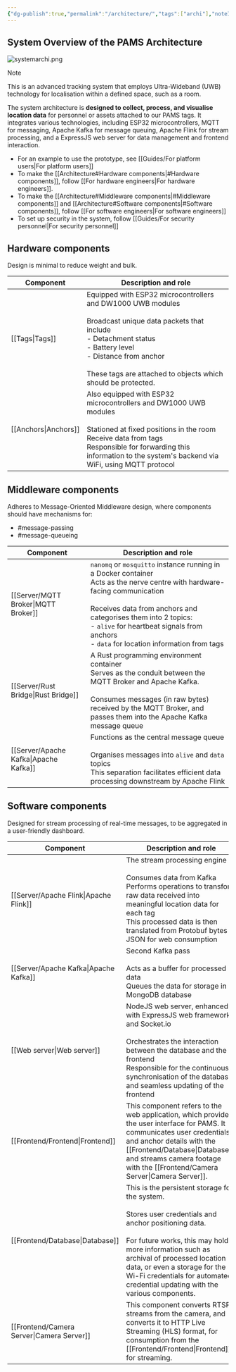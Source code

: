 ```yaml
---
{"dg-publish":true,"permalink":"/architecture/","tags":["archi"],"noteIcon":""}
---
```


## System Overview of the PAMS Architecture

![systemarchi.png](/img/user/Attachments/systemarchi.png)

> [!note]
> This is an advanced tracking system that employs Ultra-Wideband (UWB) technology for localisation within a defined space, such as a room. 

The system architecture is **designed to collect, process, and visualise location data** for personnel or assets attached to our PAMS tags. It integrates various technologies, including ESP32 microcontrollers, MQTT for messaging, Apache Kafka for message queuing, Apache Flink for stream processing, and a ExpressJS web server for data management and frontend interaction.

- For an example to use the prototype, see [[Guides/For platform users\|For platform users]]
- To make the [[Architecture#Hardware components\|#Hardware components]], follow [[For hardware engineers\|For hardware engineers]].
- To make the [[Architecture#Middleware components\|#Middleware components]] and [[Architecture#Software components\|#Software components]], follow [[For software engineers\|For software engineers]]
- To set up security in the system, follow [[Guides/For security personnel\|For security personnel]]

## Hardware components

Design is minimal to reduce weight and bulk.

| Component   | Description and role                                                                                                                                                                                                                                         |
| ----------- | ------------------------------------------------------------------------------------------------------------------------------------------------------------------------------------------------------------------------------------------------------------ |
| [[Tags\|Tags]]    | Equipped with ESP32 microcontrollers and DW1000 UWB modules<br><br>Broadcast unique data packets that include<br>  - Detachment status<br>  - Battery level<br>  - Distance from anchor<br><br>These tags are attached to objects which should be protected. |
| [[Anchors\|Anchors]] | Also equipped with ESP32 microcontrollers and DW1000 UWB modules<br><br>Stationed at fixed positions in the room<br>Receive data from tags<br>Responsible for forwarding this information to the system's backend via WiFi, using MQTT protocol              |

## Middleware components

Adheres to Message-Oriented Middleware design, where components should have mechanisms for:

- #message-passing 
- #message-queueing

| Component        | Description and role                                                                                                                                                                                                                                                                               |
| ---------------- | -------------------------------------------------------------------------------------------------------------------------------------------------------------------------------------------------------------------------------------------------------------------------------------------------- |
| [[Server/MQTT Broker\|MQTT Broker]]  | `nanomq` or `mosquitto` instance running in a Docker container<br>Acts as the nerve centre with hardware-facing communication<br><br>Receives data from anchors and categorises them into 2 topics:<br>- `alive` for heartbeat signals from anchors<br>- `data` for location information from tags |
| [[Server/Rust Bridge\|Rust Bridge]]  | A Rust programming environment container<br>Serves as the conduit between the MQTT Broker and Apache Kafka.<br><br>Consumes messages (in raw bytes) received by the MQTT Broker, and passes them into the Apache Kafka message queue                                                               |
| [[Server/Apache Kafka\|Apache Kafka]] | Functions as the central message queue<br><br>Organises messages into `alive` and `data` topics<br>This separation facilitates efficient data processing downstream by Apache Flink                                                                                                                |

## Software components

Designed for stream processing of real-time messages, to be aggregated in a user-friendly dashboard.

| Component         | Description and role                                                                                                                                                                                                                                                                                                       |
| ----------------- | -------------------------------------------------------------------------------------------------------------------------------------------------------------------------------------------------------------------------------------------------------------------------------------------------------------------------- |
| [[Server/Apache Flink\|Apache Flink]]  | The stream processing engine<br><br>Consumes data from Kafka<br>Performs operations to transform raw data received into meaningful location data for each tag<br>This processed data is then translated from Protobuf bytes to JSON for web consumption                                                                    |
| [[Server/Apache Kafka\|Apache Kafka]]  | Second Kafka pass<br><br>Acts as a buffer for processed data<br>Queues the data for storage in a MongoDB database                                                                                                                                                                                                          |
| [[Web server\|Web server]]    | NodeJS web server, enhanced with ExpressJS web framework and Socket.io<br><br>Orchestrates the interaction between the database and the frontend<br>Responsible for the continuous synchronisation of the database and seamless updating of the frontend                                                                   |
| [[Frontend/Frontend\|Frontend]]      | This component refers to the web application, which provides the user interface for PAMS. It communicates user credentials and anchor details with the [[Frontend/Database\|Database]], and streams camera footage with the [[Frontend/Camera Server\|Camera Server]].                                                                                                |
| [[Frontend/Database\|Database]]      | This is the persistent storage for the system.<br><br>Stores user credentials and anchor positioning data.<br><br>For future works, this may hold more information such as archival of processed location data, or even a storage for the Wi-Fi credentials for automated credential updating with the various components. |
| [[Frontend/Camera Server\|Camera Server]] | This component converts RTSP streams from the camera, and converts it to HTTP Live Streaming (HLS) format, for consumption from the [[Frontend/Frontend\|Frontend]] for streaming.                                                                                                                                                            |

